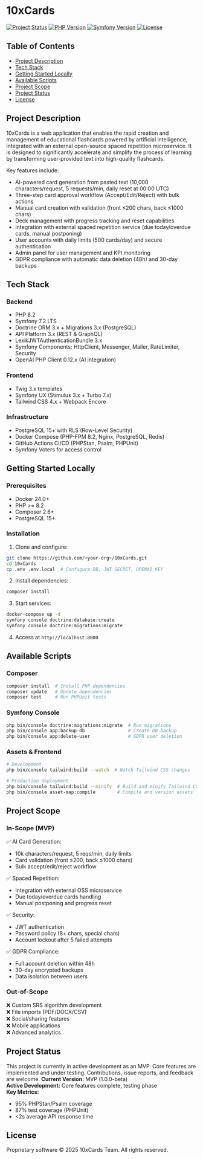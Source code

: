 # 10xCards

[![Project Status](https://img.shields.io/badge/status-MVP-blue.svg)](#project-status)  [![PHP Version](https://img.shields.io/badge/php-8.2-brightgreen.svg)](#tech-stack)  [![Symfony Version](https://img.shields.io/badge/symfony-7.2-lightgrey.svg)](#tech-stack)  [![License](https://img.shields.io/badge/license-Proprietary-lightgrey.svg)](#license)

## Table of Contents

- [Project Description](#project-description)
- [Tech Stack](#tech-stack)
- [Getting Started Locally](#getting-started-locally)
- [Available Scripts](#available-scripts)
- [Project Scope](#project-scope)
- [Project Status](#project-status)
- [License](#license)

## Project Description

10xCards is a web application that enables the rapid creation and management of educational flashcards powered by artificial intelligence, integrated with an external open-source spaced repetition microservice. It is designed to significantly accelerate and simplify the process of learning by transforming user-provided text into high-quality flashcards.

Key features include:
- AI-powered card generation from pasted text (10,000 characters/request, 5 requests/min, daily reset at 00:00 UTC)
- Three-step card approval workflow (Accept/Edit/Reject) with bulk actions
- Manual card creation with validation (front ≤200 chars, back ≤1000 chars)
- Deck management with progress tracking and reset capabilities
- Integration with external spaced repetition service (due today/overdue cards, manual postponing)
- User accounts with daily limits (500 cards/day) and secure authentication
- Admin panel for user management and KPI monitoring
- GDPR compliance with automatic data deletion (48h) and 30-day backups

## Tech Stack

### Backend
- PHP 8.2
- Symfony 7.2 LTS
- Doctrine ORM 3.x + Migrations 3.x (PostgreSQL)
- API Platform 3.x (REST & GraphQL)
- LexikJWTAuthenticationBundle 3.x
- Symfony Components: HttpClient, Messenger, Mailer, RateLimiter, Security
- OpenAI PHP Client 0.12.x (AI integration)

### Frontend
- Twig 3.x templates
- Symfony UX (Stimulus 3.x + Turbo 7.x)
- Tailwind CSS 4.x + Webpack Encore

### Infrastructure
- PostgreSQL 15+ with RLS (Row-Level Security)
- Docker Compose (PHP-FPM 8.2, Nginx, PostgreSQL, Redis)
- GitHub Actions CI/CD (PHPStan, Psalm, PHPUnit)
- Symfony Voters for access control

## Getting Started Locally

### Prerequisites

- Docker 24.0+
- PHP >= 8.2
- Composer 2.6+
- PostgreSQL 15+

### Installation

1. Clone and configure:
```bash
git clone https://github.com/<your-org>/10xCards.git
cd 10xCards
cp .env .env.local  # Configure DB, JWT_SECRET, OPENAI_KEY
```

2. Install dependencies:
```bash
composer install
```

3. Start services:
```bash
docker-compose up -d
symfony console doctrine:database:create
symfony console doctrine:migrations:migrate
```

4. Access at `http://localhost:8000`

## Available Scripts

### Composer
```bash
composer install  # Install PHP dependencies
composer update   # Update dependencies
composer test     # Run PHPUnit tests
```

### Symfony Console
```bash
php bin/console doctrine:migrations:migrate  # Run migrations
php bin/console app:backup-db                # Create DB backup
php bin/console app:delete-user              # GDPR user deletion
```

### Assets & Frontend
```bash
# Development
php bin/console tailwind:build --watch  # Watch Tailwind CSS changes

# Production deployment
php bin/console tailwind:build --minify  # Build and minify Tailwind CSS
php bin/console asset-map:compile        # Compile and version assets
```

## Project Scope

### In-Scope (MVP)
✅ AI Card Generation:  
- 10k characters/request, 5 reqs/min, daily limits  
- Card validation (front ≤200, back ≤1000 chars)  
- Bulk accept/edit/reject workflow  

✅ Spaced Repetition:  
- Integration with external OSS microservice  
- Due today/overdue cards handling  
- Manual postponing and progress reset  

✅ Security:  
- JWT authentication  
- Password policy (8+ chars, special chars)  
- Account lockout after 5 failed attempts  

✅ GDPR Compliance:  
- Full account deletion within 48h  
- 30-day encrypted backups  
- Data isolation between users  

### Out-of-Scope
❌ Custom SRS algorithm development  
❌ File imports (PDF/DOCX/CSV)  
❌ Social/sharing features  
❌ Mobile applications  
❌ Advanced analytics  

## Project Status
This project is currently in active development as an MVP. Core features are implemented and under testing. 
Contributions, issue reports, and feedback are welcome.
**Current Version:** MVP (1.0.0-beta)  
**Active Development:** Core features complete, testing phase  
**Key Metrics:**  
- 95% PHPStan/Psalm coverage  
- 87% test coverage (PHPUnit)  
- <2s average API response time  

## License

Proprietary software © 2025 10xCards Team. All rights reserved. 